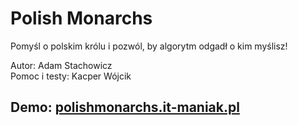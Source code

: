 # Polish Monarchs

Pomyśl o polskim królu i pozwól, by algorytm odgadł o kim myślisz!

Autor: Adam Stachowicz<br />
Pomoc i testy: Kacper Wójcik

## Demo: [polishmonarchs.it-maniak.pl](http://polishmonarchs.it-maniak.pl/)

